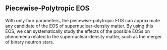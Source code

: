 ## Piecewise-Polytropic EOS

With only four parameters, the piecewise-polytropic EOS can approximate any candidate of the EOS of supernuclear-density matter. By using this EOS, we can systematically study the effects of the possible EOSs on phenomena related to the supernuclear-density matter, such as the merger of binary neutron stars.


